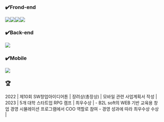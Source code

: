 ### ✔️Frond-end
<img src="https://img.shields.io/badge/React-61DAFB?style=for-the-badge&logo=React&logoColor=black"><img src="https://img.shields.io/badge/Css-1572B6?style=for-the-badge&logo=Css&logoColor=white"><img src="https://img.shields.io/badge/Next.js-000000?style=for-the-badge&logo=Next.js&logoColor=white"><img src="https://img.shields.io/badge/Typescript-3178C6?style=for-the-badge&logo=Typescript&logoColor=white">

### ✔️Back-end
<img src="https://img.shields.io/badge/Spring Boot-6DB33F?style=for-the-badge&logo=Spring Boot&logoColor=yellow">

### ✔️Mobile
<img src="https://img.shields.io/badge/Flutter-02569B?style=for-the-badge&logo=Flutter&logoColor=white">

### 🏆
2022 | 제10회 SW창업아이디어톤 | 장려상(총장상) | 모바일 관련 사업계획서 작성 |
2023 | 5개 대학 스타트업 RPG 캠프 | 최우수상 | - B2L soft의 WEB 기반 교육용 창업 경영 시뮬레이션 프로그램에서 COO 역할로 참여 - 경영 성과에 따라 최우수상 수상 |

